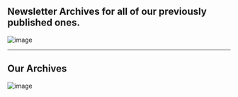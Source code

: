 ## Newsletter Archives for all of our previously published ones.

![image](https://user-images.githubusercontent.com/37651620/182356237-3178a5ab-4f37-4401-b490-d43737355f8d.png)

--- 

## Our Archives

![image](https://user-images.githubusercontent.com/37651620/182356421-bfee8fa3-fc03-467f-85db-cce803583050.png)
